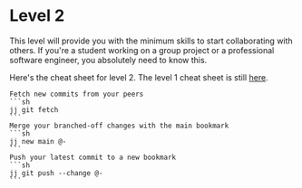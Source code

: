 # Level 2

This level will provide you with the minimum skills to start collaborating with others.
If you're a student working on a group project or a professional software engineer, you absolutely need to know this.

Here's the cheat sheet for level 2. The level 1 cheat sheet is still [here](./level_1.md).

````admonish info title="cheat sheet"
Fetch new commits from your peers
```sh
jj git fetch
```
Merge your branched-off changes with the main bookmark
```sh
jj new main @-
```
Push your latest commit to a new bookmark
```sh
jj git push --change @-
```
````
